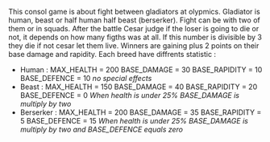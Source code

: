 This consol game is about fight between gladiators at olypmics. Gladiator is human, beast or half human half beast (berserker). Fight can be with two of them or in squads. After the battle Cesar judge if the loser is going to die or not, it depends on how many figths was at all. If this number is divisible by 3 they die if not cesar let them live. Winners are gaining plus 2 points on their base damage and rapidity.
Each breed have diffrents statistic :
- Human : 
        MAX_HEALTH = 200
        BASE_DAMAGE = 30
        BASE_RAPIDITY = 10
        BASE_DEFENCE = 10
        *no special effects*
- Beast :
        MAX_HEALTH = 150
        BASE_DAMAGE = 40
        BASE_RAPIDITY = 20
        BASE_DEFENCE = 0
        *When health is under 25% BASE_DAMAGE is multiply by two*
- Berserker :
        MAX_HEALTH = 200
        BASE_DAMAGE = 35
        BASE_RAPIDITY = 5
        BASE_DEFENCE = 15
        *When health is under 25% BASE_DAMAGE is multiply by two and BASE_DEFENCE equals zero*
